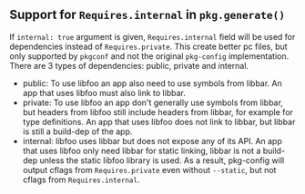 ## Support for `Requires.internal` in `pkg.generate()`

If `internal: true` argument is given, `Requires.internal` field will
be used for dependencies instead of `Requires.private`. This create better pc files,
but only supported by `pkgconf` and not the original `pkg-config` implementation.
There are 3 types of dependencies: public, private and internal.
- public: To use libfoo an app also need to use symbols from libbar. An app that
  uses libfoo must also link to libbar.
- private: To use libfoo an app don't generally use symbols from libbar, but headers
  from libfoo still include headers from libbar, for example for type definitions.
  An app that uses libfoo does not link to libbar, but libbar is still a build-dep
  of the app.
- internal: libfoo uses libbar but does not expose any of its API. An app that
  uses libfoo only need libbar for static linking, libbar is not a build-dep
  unless the static libfoo library is used.
As a result, pkg-config will output cflags from `Requires.private` even without
`--static`, but not cflags from `Requires.internal`.
